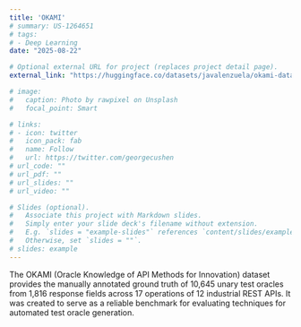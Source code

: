 ```yaml
---
title: 'OKAMI'
# summary: US-1264651
# tags:
# - Deep Learning
date: "2025-08-22"

# Optional external URL for project (replaces project detail page).
external_link: "https://huggingface.co/datasets/javalenzuela/okami-dataset"

# image:
#   caption: Photo by rawpixel on Unsplash
#   focal_point: Smart

# links:
# - icon: twitter
#   icon_pack: fab
#   name: Follow
#   url: https://twitter.com/georgecushen
# url_code: ""
# url_pdf: ""
# url_slides: ""
# url_video: ""

# Slides (optional).
#   Associate this project with Markdown slides.
#   Simply enter your slide deck's filename without extension.
#   E.g. `slides = "example-slides"` references `content/slides/example-slides.md`.
#   Otherwise, set `slides = ""`.
# slides: example
---
```

The OKAMI (Oracle Knowledge of API Methods for Innovation) dataset provides the manually annotated ground truth of 10,645 unary test oracles from 1,816 response fields across 17 operations of 12 industrial REST APIs. It was created to serve as a reliable benchmark for evaluating techniques for automated test oracle generation.